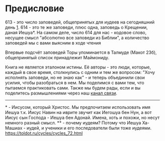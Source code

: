# Предисловие

<!--Один выдающийся еврейский богослов Маймонид еще в XII веке решил составить список всех заповедей, упоминаемых в Торе\*, а, спустя какое-то время, этот список стал общепринятым для иудаизма. Количество заповедей в этом списке - 613.

Приход Иисуса Христа (далее, Иешуа Ха-Машиах) дал иудеям\** еще одну заповедь о крещении, которую, к сожалению, по ряду причин на сегодняшний день иудеи не приняли. -->

613 - это число заповедей, общепринятых для иудеев на сегодняшний день [1](https://ru.wikipedia.org/wiki/613_%D0%B7%D0%B0%D0%BF%D0%BE%D0%B2%D0%B5%D0%B4%D0%B5%D0%B9).
614 - это те же заповеди, плюс одна, заповедь о Крещении, даная Иешуа\*. На самом деле, число 614 для нас - кодовое слово, несущее смысл "абсолютно все заповеди из Библии", а количество заповедей мы с вами выясним в ходе чтения

Впервые подсчёт заповедей Торы упоминается в Талмуде (Макот 23б), общепринятый список принадлежит Маймониду.

Книга не является эталоном истины. Её авторы - это люди, которые, каждый в свое время, столкнулись с одним и тем же вопросом: "Хочу исполнять заповеди, но не знаю как" - и теперь объединили свои усилия, чтобы разобраться в нем. Мы поделимся с вами тем, что пытаемся практиковать сами. Также мы будем рады, если и вы поделитесь размышлениями через наш [канал связи](link-is-here).

-------
\* - Иисусом, который Христос. Мы предпочитаем использовать имя Иешуа т.к. Иисус Навин на иврите звучит как Иегошуа бен Нун, а вот Иисус сын Господа - Иешуа бен Адонай. Имена, хоть и похожи, но несут немного разный смысл.
\** - почему иудеям? Потому что Иешуа Ха-Машиах - иудей, и ученики и его последователи были тоже иудеями. 
https://toldot.ru/cycles/cycles_72.html
